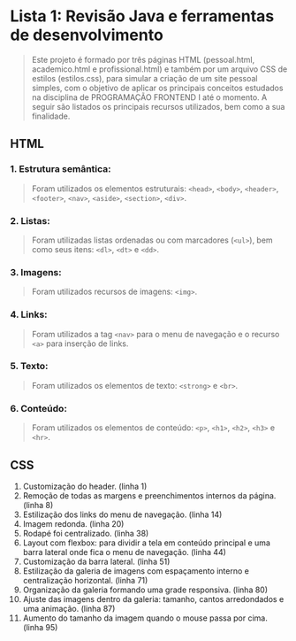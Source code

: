 # Lista 1: Revisão Java e ferramentas de desenvolvimento

> Este projeto é formado por três páginas HTML (pessoal.html, academico.html e profissional.html) e também por um arquivo CSS de estilos (estilos.css), para simular a criação de um site pessoal simples, com o objetivo de aplicar os principais conceitos estudados na disciplina de PROGRAMAÇÃO FRONTEND I até o momento. A seguir são listados os principais recursos utilizados, bem como a sua finalidade.

## HTML

### 1. Estrutura semântica:
> Foram utilizados os elementos estruturais: `<head>`, `<body>`, `<header>`, `<footer>`, `<nav>`, `<aside>`, `<section>`, `<div>`. 

### 2. Listas:
> Foram utilizadas listas ordenadas ou com marcadores (`<ul>`), bem como seus itens: `<dl>`, `<dt>` e `<dd>`.

### 3. Imagens:
> Foram utilizados recursos de imagens: `<img>`.

### 4. Links:
> Foram utilizados a tag `<nav>` para o menu de navegação e o recurso `<a>` para inserção de links.

### 5. Texto:
>Foram utilizados os elementos de texto: `<strong>` e `<br>`.

### 6. Conteúdo:
>Foram utilizados os elementos de conteúdo: `<p>`, `<h1>`, `<h2>`, `<h3>` e `<hr>`.

## CSS

1. Customização do header. (linha 1)
2. Remoção de todas as margens e preenchimentos internos da página. (linha 8)
3. Estilização dos links do menu de navegação. (linha 14)
4. Imagem redonda. (linha 20)
5. Rodapé foi centralizado. (linha 38)
6. Layout com flexbox: para dividir a tela em conteúdo principal e uma barra lateral onde fica o menu de navegação. (linha 44)
7. Customização da barra lateral. (linha 51)
8. Estilização da galeria de imagens com espaçamento interno e centralização horizontal. (linha 71)
9. Organização da galeria formando uma grade responsiva. (linha 80)
10. Ajuste das imagens dentro da galeria: tamanho, cantos arredondados e uma animação. (linha 87)
11. Aumento do tamanho da imagem quando o mouse passa por cima. (linha 95)

